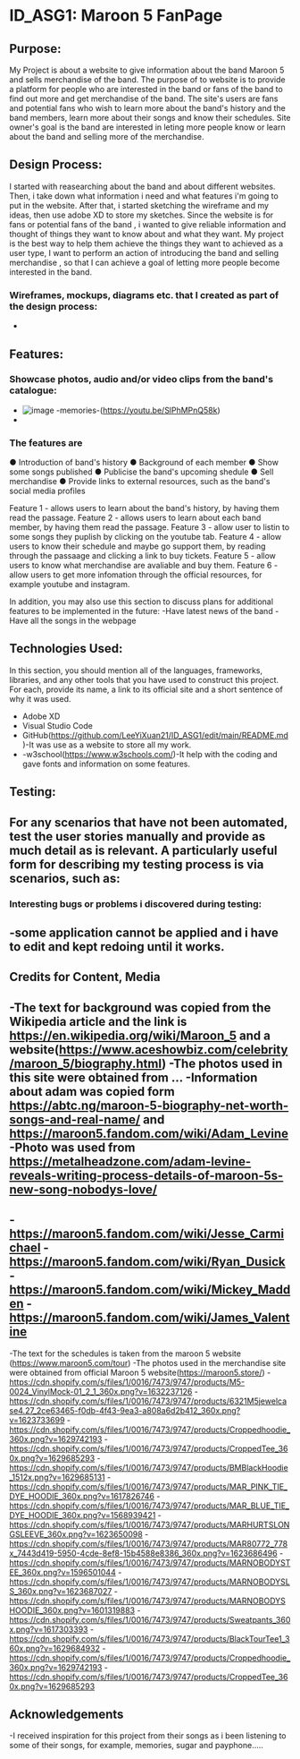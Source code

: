 # ID_ASG1: Maroon 5 FanPage

## Purpose:
My Project is about a website to give information about the band Maroon 5 and sells merchandise of the band. The purpose of to website is to provide a platform for people who are interested in the band or fans of the band to find out more and get merchandise of the band. The site's users are fans and potential fans who wish to learn more about the band's history and the band members, learn more about their songs and know their schedules. Site owner's goal is the band are interested in leting more people know or learn about the band and selling more of the merchandise.

## Design Process:
I started with reasearching about the band and about different websites. Then,  i take down what information i need and what features i'm going to put in the website. After that, i started sketching the wireframe and my ideas, then use adobe XD to store my sketches. Since the website is for fans or potential fans of the band , i wanted to give reliable information and thought of things they want to know about and what they want. My project is the best way to help them achieve the things they want to achieved as a user type, I want to perform an action of introducing the band and selling merchandise , so that I can achieve a goal of letting more people become interested in the band.

### Wireframes, mockups, diagrams etc. that I created as part of the design process:
-

## Features:
### Showcase photos, audio and/or video clips from the band's catalogue:
- ![image](https://user-images.githubusercontent.com/116336741/202636687-b82f8b66-3152-4382-9442-dc1959c98a32.png)
-memories-(https://youtu.be/SlPhMPnQ58k)
-

### The features are 
● Introduction of band's history
● Background of each member
● Show some songs published
● Publicise the band's upcoming shedule
● Sell merchandise 
● Provide links to external resources, such as the band's social media profiles

Feature 1 - allows users to learn about the band's history, by having them read the passage.
Feature 2 - allows users to learn about each band member, by having them read the passage.
Feature 3 - allow user to listin to some songs they puplish by clicking on the youtube tab.
Feature 4 - allow users to know their schedule and maybe go support them, by reading through the passaage and clicking a link to buy tickets.
Feature 5 - allow users to know what merchandise are avaliable and buy them.
Feature 6 - allow users to get more infomation through the official resources, for example youtube and instagram.

In addition, you may also use this section to discuss plans for additional features to be implemented in the future:
-Have latest news of the band
-Have all the songs in the webpage

## Technologies Used:
In this section, you should mention all of the languages, frameworks, libraries, and any other tools that you have used to construct this project. For each, provide its name, a link to its official site and a short sentence of why it was used.
- Adobe XD
- Visual Studio Code
- GitHub(https://github.com/LeeYiXuan21/ID_ASG1/edit/main/README.md)-It was use as a website to store all my work.
- -w3school(https://www.w3schools.com/)-It help with the coding and gave fonts and information on some features.

## Testing:
For any scenarios that have not been automated, test the user stories manually and provide as much detail as is relevant. A particularly useful form for describing my testing process is via scenarios, such as:
-


### Interesting bugs or problems i discovered during testing:
-some application cannot be applied and i have to edit and kept redoing until it works.
-

## Credits for Content, Media
-The text for background was copied from the Wikipedia article and the link is https://en.wikipedia.org/wiki/Maroon_5 and a website(https://www.aceshowbiz.com/celebrity/maroon_5/biography.html)
-The photos used in this site were obtained from ...
-Information about adam was copied form https://abtc.ng/maroon-5-biography-net-worth-songs-and-real-name/ and https://maroon5.fandom.com/wiki/Adam_Levine
-Photo was used from https://metalheadzone.com/adam-levine-reveals-writing-process-details-of-maroon-5s-new-song-nobodys-love/
-
-https://maroon5.fandom.com/wiki/Jesse_Carmichael
-https://maroon5.fandom.com/wiki/Ryan_Dusick
-https://maroon5.fandom.com/wiki/Mickey_Madden
-https://maroon5.fandom.com/wiki/James_Valentine
-
-The text for the schedules is taken from the maroon 5 website (https://www.maroon5.com/tour)
-The photos used in the merchandise site were obtained from official Maroon 5 website(https://maroon5.store/)
-https://cdn.shopify.com/s/files/1/0016/7473/9747/products/M5-0024_VinylMock-01_2_1_360x.png?v=1632237126
-https://cdn.shopify.com/s/files/1/0016/7473/9747/products/6321M5jewelcase4.27_2ce63465-f0db-4f43-9ea3-a808a6d2b412_360x.png?v=1623733699
-https://cdn.shopify.com/s/files/1/0016/7473/9747/products/Croppedhoodie_360x.png?v=1629742193
-https://cdn.shopify.com/s/files/1/0016/7473/9747/products/CroppedTee_360x.png?v=1629685293
-https://cdn.shopify.com/s/files/1/0016/7473/9747/products/BMBlackHoodie_1512x.png?v=1629685131
-https://cdn.shopify.com/s/files/1/0016/7473/9747/products/MAR_PINK_TIE_DYE_HOODIE_360x.png?v=1617826746
-https://cdn.shopify.com/s/files/1/0016/7473/9747/products/MAR_BLUE_TIE_DYE_HOODIE_360x.png?v=1568939421
-https://cdn.shopify.com/s/files/1/0016/7473/9747/products/MARHURTSLONGSLEEVE_360x.png?v=1623650098
-https://cdn.shopify.com/s/files/1/0016/7473/9747/products/MAR80772_778x_7443d419-5950-4cde-8ef8-15b4588e8386_360x.png?v=1623686496
-https://cdn.shopify.com/s/files/1/0016/7473/9747/products/MARNOBODYSTEE_360x.png?v=1596501044
-https://cdn.shopify.com/s/files/1/0016/7473/9747/products/MARNOBODYSLS_360x.png?v=1623687027
-https://cdn.shopify.com/s/files/1/0016/7473/9747/products/MARNOBODYSHOODIE_360x.png?v=1601319883
-https://cdn.shopify.com/s/files/1/0016/7473/9747/products/Sweatpants_360x.png?v=1617303393
-https://cdn.shopify.com/s/files/1/0016/7473/9747/products/BlackTourTee1_360x.png?v=1629684932
-https://cdn.shopify.com/s/files/1/0016/7473/9747/products/Croppedhoodie_360x.png?v=1629742193
-https://cdn.shopify.com/s/files/1/0016/7473/9747/products/CroppedTee_360x.png?v=1629685293

## Acknowledgements
-I received inspiration for this project from their songs as i been listening to some of their songs, for example, memories, sugar and payphone.....
